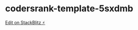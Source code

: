 # codersrank-template-5sxdmb

[Edit on StackBlitz ⚡️](https://stackblitz.com/edit/codersrank-template-5sxdmb)